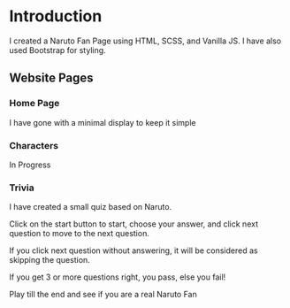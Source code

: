# Introduction

I created a Naruto Fan Page using HTML, SCSS, and Vanilla JS.
I have also used Bootstrap for styling.

## Website Pages

### Home Page

I have gone with a minimal display to keep it simple

### Characters

In Progress

### Trivia

I have created a small quiz based on Naruto.

Click on the start button to start, choose your answer, and click next question to move to the next question.

If you click next question without answering, it will be considered as skipping the question.

If you get 3 or more questions right, you pass, else you fail!

Play till the end and see if you are a real Naruto Fan
